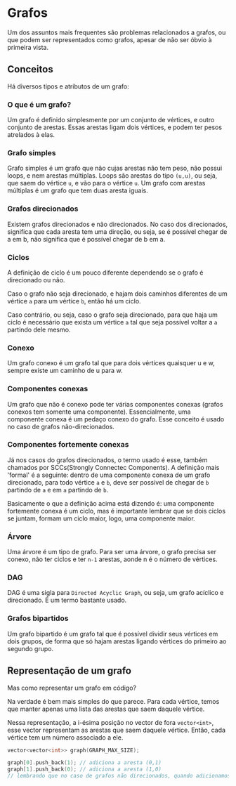 # Grafos

Um dos assuntos mais frequentes são problemas relacionados a grafos, ou que podem ser representados como grafos, apesar de não ser óbvio à primeira vista.

## Conceitos

Há diversos tipos e atributos de um grafo:

### O que é um grafo?

Um grafo é definido simplesmente por um conjunto de vértices, e outro conjunto de arestas. Essas arestas ligam dois vértices, e podem ter pesos atrelados à elas.

### Grafo simples

Grafo simples é um grafo que não cujas arestas não tem peso, não possui loops, e nem arestas múltiplas. Loops são arestas do tipo `(u,u)`,  ou seja, que saem do vértice `u`, e vão para o vértice `u`. Um grafo com arestas múltiplas é um grafo que tem duas aresta iguais.

### Grafos direcionados

Existem grafos direcionados e não direcionados. No caso dos direcionados, significa que cada aresta tem uma direção, ou seja, se é possível chegar de a em b, não significa que é possível chegar de b em a.

### Ciclos

A definição de ciclo é um pouco diferente dependendo se o grafo é direcionado ou não.

 Caso o grafo não seja direcionado, e hajam dois caminhos diferentes de um vértice `a` para um vértice `b`, então há um ciclo.

 Caso contrário, ou seja, caso o grafo seja direcionado, para que haja um ciclo é necessário que exista um vértice `a` tal que seja possível voltar a `a` partindo dele mesmo.

### Conexo

Um grafo conexo é um grafo tal que para dois vértices quaisquer u e w, sempre existe um caminho de u para w.

### Componentes conexas

Um grafo que não é conexo pode ter várias componentes conexas (grafos conexos tem somente uma componente). Essencialmente, uma componente conexa é um pedaço conexo do grafo. Esse conceito é usado no caso de grafos não-direcionados.

### Componentes fortemente conexas

Já nos casos do grafos direcionados, o termo usado é esse, também chamados por SCCs(Strongly Connectec Components). A definição mais 'formal' é a seguinte: dentro de uma componente conexa de um grafo direcionado, para todo vértice `a` e `b`, deve ser possível de chegar de `b` partindo de `a` e em `a` partindo de `b`.

Basicamente o que a definição acima está dizendo é: uma componente fortemente conexa é um ciclo, mas é importante lembrar que se dois ciclos se juntam, formam um ciclo maior, logo, uma componente maior.
### Árvore

Uma árvore é um tipo de grafo. Para ser uma árvore, o grafo precisa ser conexo, não ter ciclos e ter `n-1` arestas, aonde n é o número de vértices.

### DAG

DAG é uma sigla para `Directed Acyclic Graph`, ou seja, um grafo acíclico e direcionado. É um termo bastante usado.

### Grafos bipartidos

Um grafo bipartido é um grafo tal que é possível dividir seus vértices em dois grupos, de forma que só hajam arestas ligando vértices do primeiro ao segundo grupo.



## Representação de um grafo

Mas como representar um grafo em código?

Na verdade é bem mais simples do que parece. Para cada vértice, temos que manter apenas uma lista das arestas que saem daquele vértice.

Nessa representação, a i-ésima posição no vector de fora `vector<int>`, esse vector representam as arestas que saem daquele vértice. Então, cada vértice tem um número associado a ele.

```cpp
vector<vector<int>> graph(GRAPH_MAX_SIZE);

graph[0].push_back(1); // adiciona a aresta (0,1)
graph[1].push_back(0); // adiciona a aresta (1,0)
// lembrando que no caso de grafos não direcionados, quando adicionamos (0,1) precisamos sempre adicionar (1,0) junto.
```
